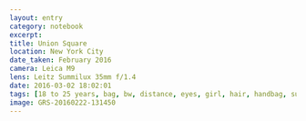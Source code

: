```yaml
--- 
layout: entry
category: notebook
excerpt:
title: Union Square
location: New York City
date_taken: February 2016
camera: Leica M9
lens: Leitz Summilux 35mm f/1.4
date: 2016-03-02 18:02:01
tags: [18 to 25 years, bag, bw, distance, eyes, girl, hair, handbag, sunlight, tote, totebag]
image: GRS-20160222-131450
---
```

